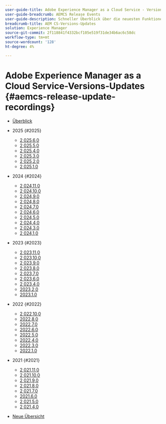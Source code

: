 ```yaml
---
user-guide-title: Adobe Experience Manager as a Cloud Service - Versionsübersicht
user-guide-breadcrumb: AEMCS Release Events
user-guide-description: Schneller Überblick über die neuesten Funktionen in Adobe Experience Manager as a Cloud Service
breadcrumb-title: AEM CS-Versions-Updates
solution: Experience Manager
source-git-commit: 2f118841f4332bcf105e519f31de34b6ac6c58dc
workflow-type: tm+mt
source-wordcount: '128'
ht-degree: 4%

---
```



# Adobe Experience Manager as a Cloud Service-Versions-Updates {#aemcs-release-update-recordings}

+ [Überblick](overview.md)

+ 2025 {#2025}
   + [2 025,6,0](2025/2025-6-0.md)
   + [2 025,5,0](2025/2025-5-0.md)
   + [2 025,4,0](2025/2025-4-0.md)
   + [2 025,3,0](2025/2025-3-0.md)
   + [2 025,2,0](2025/2025-2-0.md)
   + [2 025,1,0](2025/2025-1-0.md)
+ 2024 {#2024}
   + [2 024,11,0](2024/2024-11-0.md)
   + [2 024,10,0](2024/2024-10-0.md)
   + [2 024,9,0](2024/2024-9-0.md)
   + [2 024,8,0](2024/2024-8-0.md)
   + [2 024,7,0](2024/2024-7-0.md)
   + [2 024,6,0](2024/2024-6-0.md)
   + [2 024,5,0](2024/2024-5-0.md)
   + [2 024,4,0](2024/2024-4-0.md)
   + [2 024,3,0](2024/2024-3-0.md)
   + [2 024,1,0](2024/2024-1-0.md)
+ 2023 {#2023}
   + [2 023,11,0](2023/2023-11-0.md)
   + [2 023,10,0](2023/2023-10-0.md)
   + [2 023,9,0](2023/2023-9-0.md)
   + [2 023,8,0](2023/2023-8-0.md)
   + [2 023,7,0](2023/2023-7-0.md)
   + [2 023,6,0](2023/2023-6-0.md)
   + [2 023,4,0](2023/2023-4-0.md)
   + [2023,2,0](2023/2023-2-0.md)
   + [2023.1.0](2023/2023-1-0.md)
+ 2022 {#2022}
   + [2 022,10,0](2022/2022-10-0.md)
   + [2022,8,0](2022/2022-8-0.md)
   + [2022,7,0](2022/2022-7-0.md)
   + [2022.6.0](2022/2022-6-0.md)
   + [2022,5,0](2022/2022-5-0.md)
   + [2022,4,0](2022/2022-4-0.md)
   + [2022,3,0](2022/2022-3-0.md)
   + [2022.1.0](2022/2022-1-0.md)
+ 2021 {#2021}
   + [2 021,11,0](2021/2021-11-0.md)
   + [2 021,10,0](2021/2021-10-0.md)
   + [2 021,9,0](2021/2021-9-0.md)
   + [2 021,8,0](2021/2021-8-0.md)
   + [2 021,7,0](2021/2021-7-0.md)
   + [2021.6.0](2021/2021-6-0.md)
   + [2 021,5,0](2021/2021-5-0.md)
   + [2 021,4,0](2021/2021-4-0.md)

+ [Neue Übersicht](overview-test.md)
